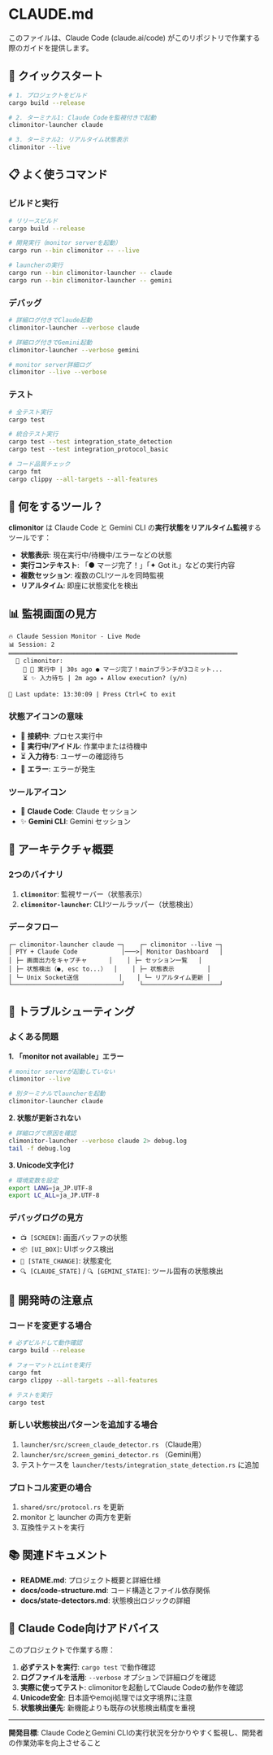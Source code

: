 # CLAUDE.md

このファイルは、Claude Code (claude.ai/code) がこのリポジトリで作業する際のガイドを提供します。

## 🚀 クイックスタート

```bash
# 1. プロジェクトをビルド
cargo build --release

# 2. ターミナル1: Claude Codeを監視付きで起動
climonitor-launcher claude

# 3. ターミナル2: リアルタイム状態表示
climonitor --live
```

## 📋 よく使うコマンド

### ビルドと実行
```bash
# リリースビルド
cargo build --release

# 開発実行（monitor serverを起動）
cargo run --bin climonitor -- --live

# launcherの実行
cargo run --bin climonitor-launcher -- claude
cargo run --bin climonitor-launcher -- gemini
```

### デバッグ
```bash
# 詳細ログ付きでClaude起動
climonitor-launcher --verbose claude

# 詳細ログ付きでGemini起動
climonitor-launcher --verbose gemini

# monitor server詳細ログ
climonitor --live --verbose
```

### テスト
```bash
# 全テスト実行
cargo test

# 統合テスト実行
cargo test --test integration_state_detection
cargo test --test integration_protocol_basic

# コード品質チェック
cargo fmt
cargo clippy --all-targets --all-features
```

## 🎯 何をするツール？

**climonitor** は Claude Code と Gemini CLI の**実行状態をリアルタイム監視**するツールです：

- **状態表示**: 現在実行中/待機中/エラーなどの状態
- **実行コンテキスト**: 「● マージ完了！」「✦ Got it.」などの実行内容
- **複数セッション**: 複数のCLIツールを同時監視
- **リアルタイム**: 即座に状態変化を検出

## 📊 監視画面の見方

```
🔥 Claude Session Monitor - Live Mode
📊 Session: 2
═══════════════════════════════════════════════════════════════
  📁 climonitor:
    🔵 🤖 実行中 | 30s ago ● マージ完了！mainブランチが3コミット...
    ⏳ ✨ 入力待ち | 2m ago ✦ Allow execution? (y/n)
    
🔄 Last update: 13:30:09 | Press Ctrl+C to exit
```

### 状態アイコンの意味
- 🔗 **接続中**: プロセス実行中
- 🔵 **実行中/アイドル**: 作業中または待機中
- ⏳ **入力待ち**: ユーザーの確認待ち
- 🔴 **エラー**: エラーが発生

### ツールアイコン
- 🤖 **Claude Code**: Claude セッション
- ✨ **Gemini CLI**: Gemini セッション

## 🔧 アーキテクチャ概要

### 2つのバイナリ
1. **`climonitor`**: 監視サーバー（状態表示）
2. **`climonitor-launcher`**: CLIツールラッパー（状態検出）

### データフロー
```
┌─ climonitor-launcher claude ─┐    ┌─ climonitor --live ─┐
│ PTY + Claude Code            │───>│ Monitor Dashboard   │
│ ├─ 画面出力をキャプチャ      │    │ ├─ セッション一覧   │
│ ├─ 状態検出（●, esc to...）  │    │ ├─ 状態表示         │
│ └─ Unix Socket送信           │    │ └─ リアルタイム更新 │
└──────────────────────────────┘    └─────────────────────┘
```

## 🐛 トラブルシューティング

### よくある問題

**1. 「monitor not available」エラー**
```bash
# monitor serverが起動していない
climonitor --live

# 別ターミナルでlauncherを起動
climonitor-launcher claude
```

**2. 状態が更新されない**
```bash
# 詳細ログで原因を確認
climonitor-launcher --verbose claude 2> debug.log
tail -f debug.log
```

**3. Unicode文字化け**
```bash
# 環境変数を設定
export LANG=ja_JP.UTF-8
export LC_ALL=ja_JP.UTF-8
```

### デバッグログの見方
- `📺 [SCREEN]`: 画面バッファの状態
- `📦 [UI_BOX]`: UIボックス検出
- `🎯 [STATE_CHANGE]`: 状態変化
- `🔍 [CLAUDE_STATE]` / `🔍 [GEMINI_STATE]`: ツール固有の状態検出

## 🧪 開発時の注意点

### コードを変更する場合
```bash
# 必ずビルドして動作確認
cargo build --release

# フォーマットとLintを実行
cargo fmt
cargo clippy --all-targets --all-features

# テストを実行
cargo test
```

### 新しい状態検出パターンを追加する場合
1. `launcher/src/screen_claude_detector.rs` （Claude用）
2. `launcher/src/screen_gemini_detector.rs` （Gemini用）
3. テストケースを `launcher/tests/integration_state_detection.rs` に追加

### プロトコル変更の場合
1. `shared/src/protocol.rs` を更新
2. monitor と launcher の両方を更新
3. 互換性テストを実行

## 📚 関連ドキュメント

- **README.md**: プロジェクト概要と詳細仕様
- **docs/code-structure.md**: コード構造とファイル依存関係
- **docs/state-detectors.md**: 状態検出ロジックの詳細

## 🎯 Claude Code向けアドバイス

このプロジェクトで作業する際：

1. **必ずテストを実行**: `cargo test` で動作確認
2. **ログファイルを活用**: `--verbose` オプションで詳細ログを確認
3. **実際に使ってテスト**: climonitorを起動してClaude Codeの動作を確認
4. **Unicode安全**: 日本語やemoji処理では文字境界に注意
5. **状態検出優先**: 新機能よりも既存の状態検出精度を重視

---

**開発目標**: Claude CodeとGemini CLIの実行状況を分かりやすく監視し、開発者の作業効率を向上させること